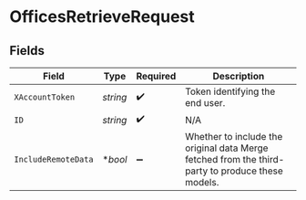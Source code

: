 # OfficesRetrieveRequest


## Fields

| Field                                                                                            | Type                                                                                             | Required                                                                                         | Description                                                                                      |
| ------------------------------------------------------------------------------------------------ | ------------------------------------------------------------------------------------------------ | ------------------------------------------------------------------------------------------------ | ------------------------------------------------------------------------------------------------ |
| `XAccountToken`                                                                                  | *string*                                                                                         | :heavy_check_mark:                                                                               | Token identifying the end user.                                                                  |
| `ID`                                                                                             | *string*                                                                                         | :heavy_check_mark:                                                                               | N/A                                                                                              |
| `IncludeRemoteData`                                                                              | **bool*                                                                                          | :heavy_minus_sign:                                                                               | Whether to include the original data Merge fetched from the third-party to produce these models. |